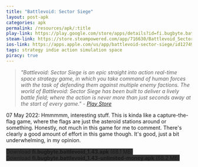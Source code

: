 ```yaml
---
title: "Battlevoid: Sector Siege"
layout: post-apk
categories: apk
permalink: /resources/apk/:title
play-link: https://play.google.com/store/apps/details?id=fi.bugbyte.battlevoid
steam-link: https://store.steampowered.com/app/716630/Battlevoid_Sector_Siege/
ios-link: https://apps.apple.com/us/app/battlevoid-sector-siege/id1274947855
tags: strategy indie action simulation space
piracy: true
---
```


> _"Battlevoid: Sector Siege is an epic straight into action real-time space strategy game, in which you take command of human forces with the task of defending them against multiple enemy factions. The world of Battlevoid: Sector Siege has been built to deliver a lively battle field; where the action is never more than just seconds away at the start of every game." - <a href="https://play.google.com/store/apps/details?id=fi.bugbyte.battlevoid" target="_blank">Play Store</a>_

<span class="timestamp">07 May 2022:</span> Hmmmmm, interesting stuff. This is kinda like a capture-the-flag game, where the flags are just the asteroid stations around or something. Honestly, not much in this game for me to comment. There's clearly a good amount of effort in this game though. It's good, just a bit underwhelming, in my opinion.

<div class="text-center">
    <a class="btn btn-dark btn-block w-100" onclick='apk("fi.bugbyte.battlevoid_1.43.apk")' style="text-decoration: none; background-color: #333;"> Download <b>fi.bugbyte.battlevoid_1.43.apk</b> (68.1 MB)</a><br>
    <a class="btn btn-dark btn-block w-100" onclick='apk("fi.bugbyte.battlevoid_1.43-unlimited-money.apk")' style="text-decoration: none; background-color: #333;"> Download <b>fi.bugbyte.battlevoid_1.43-unlimited-money.apk</b> (68.2 MB)</a>
</div>
